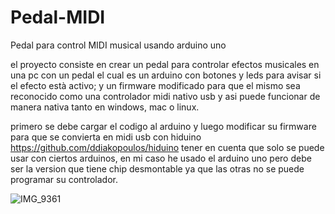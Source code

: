 # Pedal-MIDI
Pedal para control MIDI musical usando arduino uno


el proyecto consiste en crear un pedal para controlar efectos musicales en una pc con un pedal el cual es un arduino con botones y leds para avisar si el efecto està activo; y un firmware modificado para que el mismo sea reconocido como una controlador midi nativo usb y asi puede funcionar de manera nativa tanto en windows, mac o linux.

primero se debe cargar el codigo al arduino y luego modificar su firmware para que se convierta en midi usb con hiduino https://github.com/ddiakopoulos/hiduino
tener en cuenta que solo se puede usar con ciertos arduinos, en mi caso he usado el arduino uno pero debe ser la version que tiene chip desmontable ya que las otras no se puede programar su controlador.

![IMG_9361](https://user-images.githubusercontent.com/128333142/230513283-b25f3c74-40ee-4a08-9590-06a58b8a6cf2.jpg)
